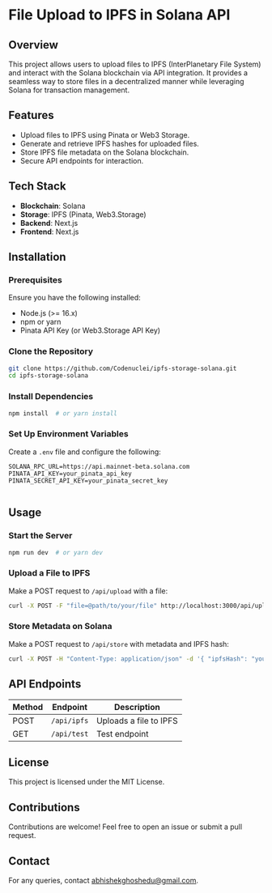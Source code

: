 # File Upload to IPFS in Solana API

## Overview
This project allows users to upload files to IPFS (InterPlanetary File System) and interact with the Solana blockchain via API integration. It provides a seamless way to store files in a decentralized manner while leveraging Solana for transaction management.

## Features
- Upload files to IPFS using Pinata or Web3 Storage.
- Generate and retrieve IPFS hashes for uploaded files.
- Store IPFS file metadata on the Solana blockchain.
- Secure API endpoints for interaction.

## Tech Stack
- **Blockchain**: Solana
- **Storage**: IPFS (Pinata, Web3.Storage)
- **Backend**: Next.js
- **Frontend**: Next.js

## Installation
### Prerequisites
Ensure you have the following installed:
- Node.js (>= 16.x)
- npm or yarn
- Pinata API Key (or Web3.Storage API Key)

### Clone the Repository
```sh
git clone https://github.com/Codenuclei/ipfs-storage-solana.git
cd ipfs-storage-solana
```

### Install Dependencies
```sh
npm install  # or yarn install
```

### Set Up Environment Variables
Create a `.env` file and configure the following:
```
SOLANA_RPC_URL=https://api.mainnet-beta.solana.com
PINATA_API_KEY=your_pinata_api_key
PINATA_SECRET_API_KEY=your_pinata_secret_key


```

## Usage
### Start the Server
```sh
npm run dev  # or yarn dev
```

### Upload a File to IPFS
Make a POST request to `/api/upload` with a file:
```sh
curl -X POST -F "file=@path/to/your/file" http://localhost:3000/api/upload
```

### Store Metadata on Solana
Make a POST request to `/api/store` with metadata and IPFS hash:
```sh
curl -X POST -H "Content-Type: application/json" -d '{ "ipfsHash": "your_ipfs_hash" }' http://localhost:3000/api/store
```

## API Endpoints
| Method | Endpoint      | Description                         |
|--------|--------------|-------------------------------------|
| POST   | `/api/ipfs` | Uploads a file to IPFS             |
| GET    | `/api/test`   | Test endpoint                      |


## License
This project is licensed under the MIT License.

## Contributions
Contributions are welcome! Feel free to open an issue or submit a pull request.

## Contact
For any queries, contact [abhishekghoshedu@gmail.com](mailto:abhishekghoshedu@gmail.com).

